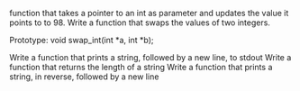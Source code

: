 








function that takes a pointer to an int as parameter and updates the value it points to to 98.
Write a function that swaps the values of two integers.

Prototype: void swap_int(int *a, int *b);











Write a function that prints a string, followed by a new line, to stdout
Write a function that returns the length of a string
Write a function that prints a string, in reverse, followed by a new line
